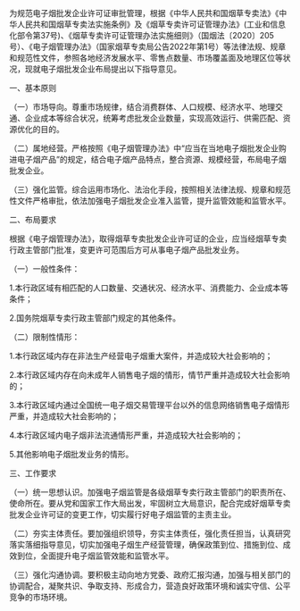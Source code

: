 为规范电子烟批发企业许可证审批管理，根据《中华人民共和国烟草专卖法》《中华人民共和国烟草专卖法实施条例》及《烟草专卖许可证管理办法》(工业和信息化部令第37号)、《烟草专卖许可证管理办法实施细则》（国烟法〔2020〕205号）、《电子烟管理办法》（国家烟草专卖局公告2022年第1号）等法律法规、规章和规范性文件，参照各地经济发展水平、零售点数量、市场覆盖面及地理区位等状况，现就电子烟批发企业布局提出以下指导意见。

一、基本原则

（一）市场导向。尊重市场规律，结合消费群体、人口规模、经济水平、地理交通、企业成本等综合状况，统筹考虑批发企业数量，实现高效运行、供需匹配、资源优化的目的。

（二）属地经营。严格按照《电子烟管理办法》中“应当在当地电子烟批发企业购进电子烟产品”的规定，结合电子烟产品特点，整合资源、规模经营，布局电子烟批发企业。

（三）强化监管。综合运用市场化、法治化手段，按照相关法律法规、规章和规范性文件严格审批，依法加强电子烟批发企业准入监管，提升监管效能和监管水平。

二、布局要求

根据《电子烟管理办法》，取得烟草专卖批发企业许可证的企业，应当经烟草专卖行政主管部门批准，变更许可范围后方可从事电子烟产品批发业务。

（一）一般性条件：

1.本行政区域有相匹配的人口数量、交通状况、经济水平、消费能力、企业成本等条件； 

2.国务院烟草专卖行政主管部门规定的其他条件。

（二）限制性情形：

1.本行政区域内存在非法生产经营电子烟重大案件，并造成较大社会影响的；

2.本行政区域内存在向未成年人销售电子烟的情形，情节严重并造成较大社会影响的；

3.本行政区域内通过全国统一电子烟交易管理平台以外的信息网络销售电子烟情形严重，并造成较大社会影响的；

4.本行政区域内电子烟非法流通情形严重，并造成较大社会影响的；

5.其他影响电子烟批发业务的情形。

三、工作要求

（一）统一思想认识。加强电子烟监管是各级烟草专卖行政主管部门的职责所在、使命所在。要从党和国家工作大局出发，牢固树立大局意识，配合完成好烟草专卖批发企业许可证的变更工作，切实履行好电子烟监管的主责主业。

（二）夯实主体责任。要加强组织领导，夯实主体责任，强化责任担当，认真研究落实落细指导意见，切实加强电子烟生产经营管理，确保政策到位、措施到位、成效到位，全面提升电子烟监管效能和监管水平。

（三）强化沟通协调。要积极主动向地方党委、政府汇报沟通，加强与相关部门的协调配合，凝聚共识、争取支持、形成合力，营造良好政策环境和诚实守信、公平竞争的市场环境。
